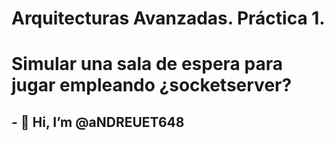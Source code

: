 # Arquitecturas Avanzadas. Práctica 1. 
# Simular una sala de espera para jugar empleando ¿socketserver?

## - 👋 Hi, I’m @aNDREUET648
